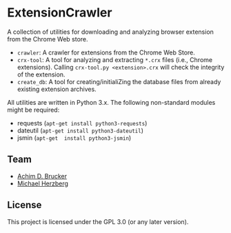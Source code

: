 # ExtensionCrawler
A collection of utilities for downloading and analyzing browser
extension from the Chrome Web store.

* `crawler`: A crawler for extensions from the Chrome Web Store. 
* `crx-tool`: A tool for analyzing and extracting `*.crx` files
  (i.e., Chrome extensions). Calling `crx-tool.py <extension>.crx`
  will check the integrity of the extension.
* `create_db`: A tool for creating/initialiZing the database files 
  from already existing extension archives.

All utilities are written in Python 3.x. The following non-standard 
modules might be required:
* requests (`apt-get install python3-requests`) 
* dateutil (`apt-get install python3-dateutil`)
* jsmin (`apt-get  install python3-jsmin`)

## Team
* [Achim D. Brucker](http://www.brucker.ch/)
* [Michael Herzberg](http://www.dcs.shef.ac.uk/cgi-bin/makeperson?M.Herzberg)

## License
This project is licensed under the GPL 3.0 (or any later version). 
